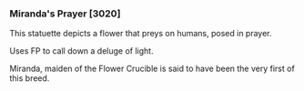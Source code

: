 ### Miranda's Prayer [3020]

This statuette depicts a flower that preys on humans, posed in prayer.

Uses FP to call down a deluge of light.

Miranda, maiden of the Flower Crucible is said to have been the very first of this breed.